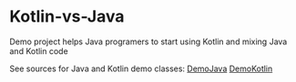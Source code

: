 # Kotlin-vs-Java
Demo project helps Java programers to start using Kotlin and mixing Java and Kotlin code

See sources for Java and Kotlin demo classes:
[DemoJava](src/main/java/org/DemoJava.java)
[DemoKotlin](src/main/java/org/DemoKotlin.kt)